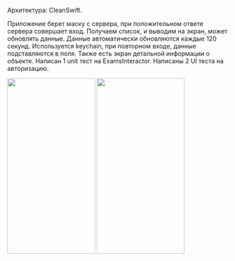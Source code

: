 Архитектура: CleanSwift.

Приложение берет маску с сервера, при положительном ответе сервера совершает вход.
Получаем список, и выводим на экран, может обновлять данные. Данные автоматически обновляются
каждые 120 секунд. Используется keychain, при повторном входе, данные подставляются в поля.
Также есть экран детальной информации о объекте.
Написан 1 unit тест на ExamsInteractor.
Написаны 2 UI теста на авторизацию.

<img src= "https://user-images.githubusercontent.com/18566369/154213499-1a0269a9-d250-4f0c-b716-e2f89b0cce93.png" height="400" width="200" /> <img src= "https://user-images.githubusercontent.com/18566369/154213642-bf96de57-0c5d-48d0-b7ca-12185f3f9639.png" height="400" width="200" />

